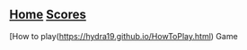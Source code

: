## [Home](https://hydra19.github.io/README.html) [Scores](https://hydra19.github.io/Scores.html)
[How to play(https://hydra19.github.io/HowToPlay.html) Game
